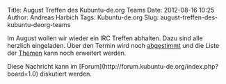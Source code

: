 Title: August Treffen des Kubuntu-de.org Teams
Date: 2012-08-16 10:25
Author: Andreas Harbich
Tags: Kubuntu-de.org
Slug: august-treffen-des-kubuntu-deorg-teams

Im August wollen wir wieder ein IRC Treffen abhalten. Dazu sind alle
herzlich eingeladen. Über den Termin wird noch
[abgestimmt](http://doodle.com/xb76egfff8ucxda2) und die Liste der
[Themen](http://wiki.kubuntu-de.org/Meetings:2012-08) kann noch
erweitert werden.

</p>
Diese Nachricht kann im
[Forum](http://forum.kubuntu-de.org/index.php?board=1.0) diskutiert
werden.

</p>
<!--break--><!--break-->
